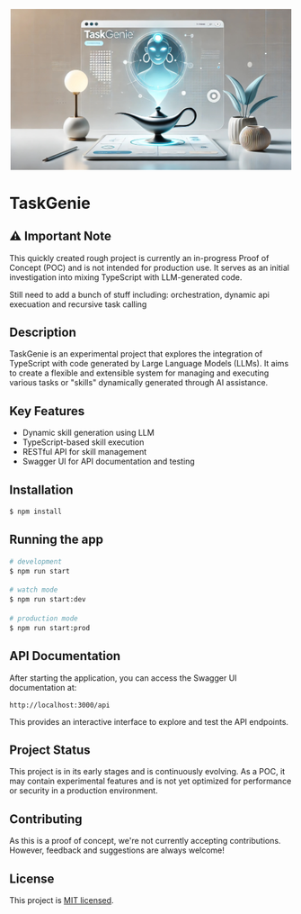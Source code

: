 <p align="center">
  <img src="public/images/taskGenie.jpeg" width="500" alt="Task Genie Logo" />
</p>

# TaskGenie

## ⚠️ Important Note
This quickly created rough project is currently an in-progress Proof of Concept (POC) and is not intended for production use. It serves as an initial investigation into mixing TypeScript with LLM-generated code. 

Still need to add a bunch of stuff including: orchestration, dynamic api execuation and recursive task calling 

## Description

TaskGenie is an experimental project that explores the integration of TypeScript with code generated by Large Language Models (LLMs). It aims to create a flexible and extensible system for managing and executing various tasks or "skills" dynamically generated through AI assistance.

## Key Features

- Dynamic skill generation using LLM
- TypeScript-based skill execution
- RESTful API for skill management
- Swagger UI for API documentation and testing

## Installation

```bash
$ npm install
```

## Running the app

```bash
# development
$ npm run start

# watch mode
$ npm run start:dev

# production mode
$ npm run start:prod
```

## API Documentation

After starting the application, you can access the Swagger UI documentation at:

```
http://localhost:3000/api
```

This provides an interactive interface to explore and test the API endpoints.

## Project Status

This project is in its early stages and is continuously evolving. As a POC, it may contain experimental features and is not yet optimized for performance or security in a production environment.

## Contributing

As this is a proof of concept, we're not currently accepting contributions. However, feedback and suggestions are always welcome!

## License

This project is [MIT licensed](LICENSE).